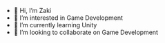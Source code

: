 - 👋 Hi, I’m Zaki
- 👀 I’m interested in Game Development 
- 🌱 I’m currently learning Unity 
- 💞️ I’m looking to collaborate on Game Development

<!---
dzkdani/dzkdani is a ✨ special ✨ repository because its `README.md` (this file) appears on your GitHub profile.
You can click the Preview link to take a look at your changes.
--->
